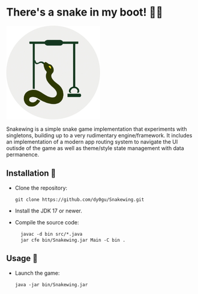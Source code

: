 # There's a snake in my boot! 🐍🔴

![logo](logo.png)

Snakewing is a simple snake game implementation that experiments with singletons, building up to a very rudimentary engine/framework. It includes an implementation of a modern app routing system to navigate the UI outisde of the game as well as theme/style state management with data permanence.

## Installation 🔶

- Clone the repository:

  ```shell
  git clone https://github.com/dy0gu/Snakewing.git
  ```

- Install the JDK 17 or newer.

- Compile the source code:

  ```shell
    javac -d bin src/*.java
    jar cfe bin/Snakewing.jar Main -C bin .
  ```

## Usage 🔷

- Launch the game:

  ```shell
  java -jar bin/Snakewing.jar
  ```
